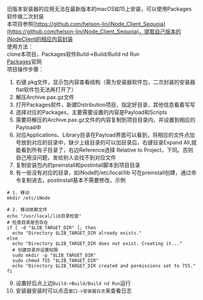 
旧版本安装器的应用无法在最新版本的macOS如15上安装，可以使用Packages软件做二次封装  
本项目参照[https://github.com/helson-lin/iNode_Client_Sequoia](https://github.com/helson-lin/iNode_Client_Sequoia)，提取自己版本的iNodeClient的相应内容封装  
使用方法：  
clone本项目，Packages软件Build->Build/Build nd Run  
[Packages](http://s.sudre.free.fr/Software/Packages/about.html)官网  
项目操作步骤：  
1. 右键.pkg文件，显示包内容查看结构（需为安装器软件包，二次封装的安装器flat软件包无法再打开了）
2. 解压Archive.pax.gz文件
3. 打开Packages软件，新建Distribution项目，指定好目录，其他信息看着写写
4. 选择对应的Packages，主要需要设置的内容是Payload和Scripts
5. 需要将解压的Archive.pax.gz文件的内容复制到项目目录内，并设置到相应的Payload中
6. 对应Applications、Library目录在Payload界面可以看到，将相应的文件点加号放到对应的目录中，缺少上级目录的可以加目录后，右键目录Expand All,就能看到所有子目录了，右边Reference选择 Relative to Project，下同。否则自己用没问题，发给别人会找不到对应文件
7. 复制安装包内的preinstall和postintall脚本到项目目录
8. 有一些没有对应的目录，如iNode的/etc/local/lib 可在preinstall创建，通过命令复制进去，postinstall基本不需要修改，示例
```
# 1. 移动
mkdir /etc/iNode

# 2. 移动依赖文件
echo "/usr/local/lib目录检查"
# 检查目录是否存在
if [ -d "$LIB_TARGET_DIR" ]; then
  echo "Directory $LIB_TARGET_DIR already exists."
else
  echo "Directory $LIB_TARGET_DIR does not exist. Creating it..."
  # 创建目录并设置权限
  sudo mkdir -p "$LIB_TARGET_DIR"
  sudo chmod 755 "$LIB_TARGET_DIR"
  echo "Directory $LIB_TARGET_DIR created and permissions set to 755."
fi
```
9. 设置好后点上边`Build->Build/Build nd Run`运行
10. 安装器安装时可以点击`窗口->安装器日志`来查看日志
